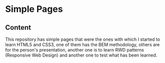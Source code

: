 # Simple Pages

## Content
This repository has simple pages that were the ones with which I started to learn HTML5 and CSS3, one of them has the BEM methodology, others are for the person's 
presentation, another one is to learn RWD patterns (Responsive Web Design) and another one to test what has been learned.

